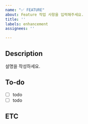 ```yaml
---
name: "✅ FEATURE"
about: Feature 작업 사항을 입력해주세요.
title: ''
labels: enhancement
assignees: ''

---
```


## Description

설명을 작성하세요.

## To-do
- [ ] todo
- [ ] todo

## ETC
